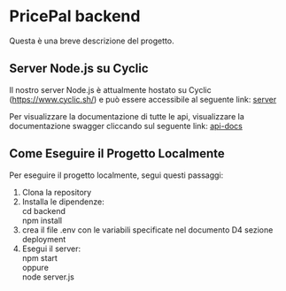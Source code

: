 # PricePal backend

Questa è una breve descrizione del progetto.

## Server Node.js su Cyclic

Il nostro server Node.js è attualmente hostato su Cyclic (https://www.cyclic.sh/) e può essere accessibile al seguente link:
[server](https://wild-ray-kimono.cyclic.app)

Per visualizzare la documentazione di tutte le api, visualizzare la documentazione swagger cliccando sul seguente link:
[api-docs](https://wild-ray-kimono.cyclic.app/api-docs/)

## Come Eseguire il Progetto Localmente

Per eseguire il progetto localmente, segui questi passaggi:

1. Clona la repository  
2. Installa le dipendenze:  
  cd backend  
  npm install  
4. crea il file .env con le variabili specificate nel documento D4 sezione deployment  
5. Esegui il server:  
  npm start  
  oppure  
  node server.js  
